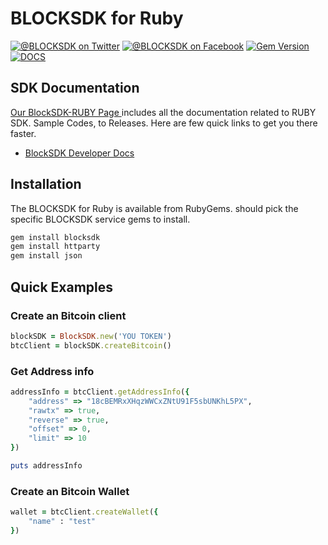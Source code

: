 # BLOCKSDK for Ruby
[![@BLOCKSDK on Twitter](https://img.shields.io/badge/twitter-%40BLOCKSDK-blue.svg)](https://twitter.com/BlockSdk1)
[![@BLOCKSDK on Facebook](https://img.shields.io/badge/facebook-%40BLOCKSDK-blue.svg)](https://www.facebook.com/blocksdk)
[![Gem Version](https://badge.fury.io/rb/blocksdk.svg)](https://badge.fury.io/rb/blocksdk)
[![DOCS](https://readthedocs.org/projects/sagemaker/badge/?version=stable)](https://docs-v2.blocksdk.com/)

## SDK Documentation
[ Our BlockSDK-RUBY Page ](https://docs.blocksdk.com/) includes all the documentation related to RUBY SDK. Sample Codes, to Releases. Here are few quick links to get you there faster.
* [ BlockSDK Developer Docs]


## Installation

The BLOCKSDK for Ruby is available from RubyGems.
should pick the specific BLOCKSDK service gems to install.

```ruby
gem install blocksdk
gem install httparty
gem install json
```

## Quick Examples
### Create an Bitcoin client
```ruby
blockSDK = BlockSDK.new('YOU TOKEN')
btcClient = blockSDK.createBitcoin()
```
### Get Address info
```ruby
addressInfo = btcClient.getAddressInfo({
    "address" => "18cBEMRxXHqzWWCxZNtU91F5sbUNKhL5PX",
    "rawtx" => true,
    "reverse" => true,
    "offset" => 0,
    "limit" => 10
})

puts addressInfo
```

### Create an Bitcoin Wallet
```ruby
wallet = btcClient.createWallet({
    "name" : "test"
})
```

[BlockSDK Developer Docs]: https://docs.blocksdk.com
